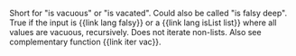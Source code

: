 Short for "is vacuous" or "is vacated". Could also be called "is falsy deep". True if the input is {{link lang falsy}} or a {{link lang isList list}} where all values are vacuous, recursively. Does not iterate non-lists. Also see complementary function {{link iter vac}}.
